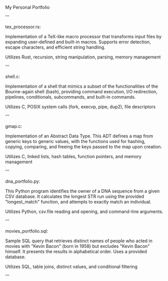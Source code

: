 My Personal Portfolio

'''

tex_processor.rs:

Implementation of a TeX-like macro processor that transforms input files by expanding user-defined and built-in macros. Supports error detection, escape characters, and efficient string handling.

Utilizes Rust, recursion, string manipulation, parsing, memory management

'''

shell.c:

Implementation of a shell that mimics a subset of the functionalities of the Bourne-again shell (bash), providing command execution, I/O redirection, pipelines, conditionals, subcommands, and built-in commands.

Utilizes C, POSIX system calls (fork, execvp, pipe, dup2), file descriptors

'''

gmap.c:

Implementation of an Abstract Data Type. This ADT defines a map from generic keys to generic values, with the functions used for hashing, copying, comparing, and freeing the keys passed to the map upon creation.

Utilizes C, linked lists, hash tables, function pointers, and memory management

'''

dna_portfolio.py:

This Python program identifies the owner of a DNA sequence from a given CSV database. It calculates the longest STR run using the provided "longest_match" function, and attempts to exactly match an individual.

Utilizes Python, csv.file reading and opening, and command-line arguments.

'''

movies_portfolio.sql:

Sample SQL query that retrieves distinct names of people who acted in movies with "Kevin Bacon" (born in 1958) but excludes "Kevin Bacon" himself. It presents the results in alphabetical order. Uses a provided database.

Utilizes SQL, table joins, distinct values, and conditional filtering

'''

